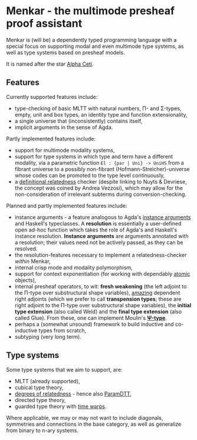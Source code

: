 # Menkar - the multimode presheaf proof assistant
Menkar is (will be) a dependently typed programming language with a special focus on supporting modal and even multimode type systems, as well as type systems based on presheaf models.

It is named after the star [Alpha Ceti](https://en.wikipedia.org/wiki/Alpha_Ceti).

## Features
Currently supported features include:

* type-checking of basic MLTT with natural numbers, Π- and Σ-types, empty, unit and box types, an identity type and function extensionality,
* a single universe that (inconsistently) contains itself,
* implicit arguments in the sense of Agda.

Partly implemented features include:

* support for multimode modality systems,
* support for type systems in which type and term have a different modality, via a parametric function `El : {par | Uni} -> UniHS` from a fibrant universe to a possibly non-fibrant (Hofmann-Streicher)-universe whose codes can be promoted to the type level continuously,
* a [definitional relatedness](https://doi.org/10.1145/3209108.3209119) checker (despite linking to Nuyts & Devriese, the concept was coined by Andrea Vezzosi), which may allow for the non-consideration of irrelevant subterms during conversion-checking.

Planned and partly implemented features include:

* instance arguments - a feature analogous to Agda's [instance arguments](https://doi.org/10.1145/2034574.2034796) and Haskell's typeclasses.
A **resolution** is essentially a user-defined open ad-hoc function which takes the role of Agda's and Haskell's instance resolution. **Instance arguments** are arguments annotated with a resolution; their values need not be actively passed, as they can be resolved.
* the resolution-features necessary to implement a relatedness-checker *within* Menkar,
* internal crisp mode and modality polymorphism,
* support for context exponentiation (for working with dependably [atomic](https://ncatlab.org/nlab/show/tiny+object) objects),
* internal presheaf operators, to wit: **fresh weakening** (the left adjoint to the Π-type over substructural shape variables), [amazing](https://ncatlab.org/nlab/show/amazing+right+adjoint) dependent right adjoints (which we prefer to call **transpension types**; these are right adjoint to the Π-type over substructural shape variables), the **initial type extension** (also called Weld) and the **final type extension** (also called Glue). From these, one can implement Moulin's [**Ψ-type**](https://research.chalmers.se/publication/235758).
* perhaps a (somewhat unsound) framework to build inductive and co-inductive types from scratch,
* subtyping (very long term).

## Type systems
Some type systems that we aim to support, are:

* MLTT (already supported),
* cubical type theory,
* [degrees of relatedness](https://people.cs.kuleuven.be/~andreas.nuyts/paper-reldtt.pdf) - hence also [ParamDTT](https://doi.org/10.1145/3110276),
* directed type theory,
* guarded type theory with [time warps](https://arxiv.org/abs/1805.11021v1).

Where applicable, we may or may not want to include diagonals, symmetries and connections in the base category, as well as generalize from binary to n-ary systems.
